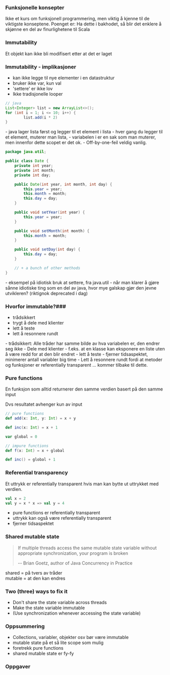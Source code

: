 ### Funksjonelle konsepter ###
<aside class='notes'>
  Ikke et kurs om funksjonell programmering, men viktig å kjenne til de
  viktigste konseptene.
  Poenget er: Ha dette i bakhodet, så blir det enklere å skjønne en del
  av finurlighetene til Scala
</aside>



### Immutability ###
Et objekt kan ikke bli modifisert etter at det er laget



### Immutability - implikasjoner ###
- kan ikke legge til nye elementer i en datastruktur
- bruker ikke var, kun val
- 'settere' er ikke lov
- Ikke tradisjonelle looper



```java
// java
List<Integer> list = new ArrayList<>();
for (int i = 1; i <= 10; i++) {
        list.add(i * 2)
}
```
<aside class='notes'>
    - java lager lista først og legger til et element i lista
    - hver gang du legger til et element, muterer man lista,
    - variabelen i er en sak som man muterer, men innenfor dette scopet er det ok.
    - Off-by-one-feil veldig vanlig.
</aside>



```java
package java.util;

public class Date {
    private int year;
    private int month;
    private int day;

    public Date(int year, int month, int day) {
        this.year = year;
        this.month = month;
        this.day = day;
    }

    public void setYear(int year) {
        this.year = year;
    }

    public void setMonth(int month) {
        this.month = month;
    }

    public void setDay(int day) {
        this.day = day;
    }

    // + a bunch of other methods
}
```
<aside class='notes'>
    - eksempel på idiotisk bruk at settere, fra java.util
    - når man klarer å gjøre sånne idiotiske ting som en del av java,
      hvor mye galskap gjør den jevne utvikleren?
    (riktignok deprecated i dag)
</aside>



### Hvorfor immutable?###
- trådsikkert
- trygt å dele med klienter
- lett å teste
- lett å resonnere rundt
<aside class='notes'>
 - trådsikkert: Alle tråder har samme bilde av hva variabelen er, den endrer seg ikke
 - Dele med klienter - f.eks. at en klasse kan eksponere en liste uten å være redd for at den blir endret
 - lett å teste - fjerner tidsaspektet, minimerer antall variabler big time
 - Lett å resonnere rundt fordi at metoder og funksjoner er referentially transparent
   ... kommer tilbake til dette.
</aside>



### Pure functions ###
En funksjon som alltid returnerer den samme verdien basert på den samme input
<aside class='notes'>
    Dvs resultatet avhenger kun av input
</aside>



```scala
// pure functions
def add(x: Int, y: Int) = x + y

def inc(x: Int) = x + 1

```



```scala
var global = 0

// impure functions
def f(x: Int) = x + global

def inc() = global + 1
```



### Referential transparency ###
Et uttrykk er referentially transparent hvis man kan
bytte ut uttrykket med verdien.




```scala
val x = 2
val y = x * x => val y = 4
```
<aside class='notes'>
<ul>
  <li> pure functions er referentially transparent </li>
  <li> uttrykk kan også være referentially transparent </li>
  <li> fjerner tidsaspektet </li>
</ul>
</aside>



### Shared mutable state ###
> If multiple threads access the same mutable state variable without
> appropriate synchronization, your program is broken
>
> -- Brian Goetz, author of Java Concurrency in Practice
<aside class='notes'>
    shared = på tvers av tråder <br/>
    mutable = at den kan endres <br/>
</aside>



### Two (three) ways to fix it ###
* Don't share the state variable across threads
* Make the state variable immutable
* (Use synchronization whenever accessing the state variable)



### Oppsummering ###
- Collections, variabler, objekter osv bør være immutable
- mutable state på et så lite scope som mulig
- foretrekk pure functions
- shared mutable state er fy-fy



### Oppgaver ###
